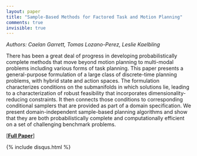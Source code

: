 ```yaml
---
layout: paper
title: "Sample-Based Methods for Factored Task and Motion Planning"
comments: true
invisible: true
---
```


<p class="text-left"><i>Authors: Caelan Garrett, Tomas Lozano-Perez, Leslie Kaelbling</i></p>

There has been a great deal of progress in developing probabilistically complete methods that move beyond motion planning to multi-modal problems including various forms of task planning. This paper presents a general-purpose formulation of a large class of discrete-time planning problems, with hybrid state and action spaces. The formulation characterizes conditions on the submanifolds in which solutions lie, leading to a characterization of robust feasibility that incorporates dimensionality-reducing constraints. It then connects those conditions to corresponding conditional samplers that are provided as part of a domain specification. We present domain-independent sample-based planning algorithms and show that they are both probabilistically complete and computationally efficient on a set of challenging benchmark problems.

[<b><a href="https://storage.googleapis.com/rss2017-papers/64.pdf">Full Paper</a></b>]

{% include disqus.html %}
